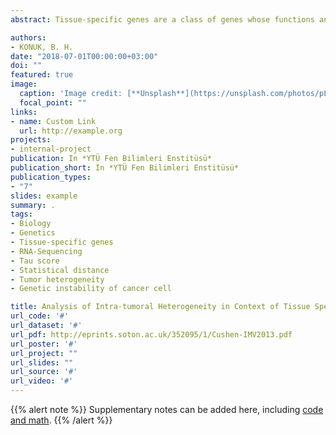 ```yaml
---
abstract: Tissue-specific genes are a class of genes whose functions and expressions are preferred or restricted in one or several tissues. Identification of tissue-specific genes is essential for discovery of tissue-specific targets and understanding molecular mechanisms. Intra-tumoral heterogeneity is defined mainly as diversity among the cells and layers of only one single tumor tissue which limits therapeutic efficacy and lead to resistance to therapy. Thus, tumor heterogeneity is an important challenge to be tackled for successful personalized medicine. In this study, we aimed to identify tissue-specific genes in more rigorous fashion, to examine intersection between differentially expressed genes (DEG) in various cancers and tissue-specific genes, to analyze cancer gene expression profiles in terms of tissue specificity to demonstrate intra-tumoral heterogeneity, to interpret tumor heterogeneity, reveal tissue-specific molecular targets for different solid tumors and to elucidate roles of tissue-specific genes in biological processes. Gene expression data, derived from five large RNA-Seq projects, spanning 96 different human tissues were retrieved from ArrayExpress and ExpressionAtlas. The detection process of the tissue-specific genes not only included tau calculation as a specificity score, but also required integrating specificity index, tau score, and statistical distance as method to assign genes to multiple tissues. DEG of 16 different cancers were taken from BioExpress and we investigated intersection of cancer DEG with specifically expressed genes in corresponding tissue. After that, gene expression data for 11 different primary solid tumors, retrieved from The Cancer Genome Atlas (TCGA), were analyzed by integrating our findings about tissue-specific expression which allowed to understand tumoral heterogeneity and cancer cell behaviors. Significant genes obtained after all calculations were functionally annotated for identifying of their roles in biological processes. As a result, we successfully assigned genes to multiple tissues for specificity using a novel approach. Then discovered that DEG in a cancer tissue has low overlap with genes specific to that tissue. Finally, and most importantly, integrated our findings with TCGA gene expression data to tackle the complicated phenomenon called tumor heterogeneity. We identified genes which are candidate biomarkers for heterogeneity exhibiting gene expression in cancer tissue even though its expression is restricted to unrelated tissue. The genes identified in our study were already shown in literature to be associated with interesting phenomena, tumor heterogeneity or genetic instability of cancer cells, about various cancers. Our results are likely to contribute to the road paved by many researchers trying to understand cancer for many years by bringing the tissue-specific genes into the scene. 

authors:
- KONUK, B. H.
date: "2018-07-01T00:00:00+03:00"
doi: ""
featured: true
image:
  caption: 'Image credit: [**Unsplash**](https://unsplash.com/photos/pLCdAaMFLTE)'
  focal_point: ""
links:
- name: Custom Link
  url: http://example.org
projects:
- internal-project
publication: In *YTÜ Fen Bilimleri Enstitüsü*
publication_short: In *YTÜ Fen Bilimleri Enstitüsü*
publication_types:
- "7"
slides: example
summary: .
tags:
- Biology
- Genetics
- Tissue-specific genes
- RNA-Sequencing
- Tau score
- Statistical distance
- Tumor heterogeneity
- Genetic instability of cancer cell

title: Analysis of Intra-tumoral Heterogeneity in Context of Tissue Specific Gene Expression With Computational Approach
url_code: '#'
url_dataset: '#'
url_pdf: http://eprints.soton.ac.uk/352095/1/Cushen-IMV2013.pdf
url_poster: '#'
url_project: ""
url_slides: ""
url_source: '#'
url_video: '#'
---
```


{{% alert note %}}
Supplementary notes can be added here, including [code and math](https://sourcethemes.com/academic/docs/writing-markdown-latex/).
{{% /alert %}}
